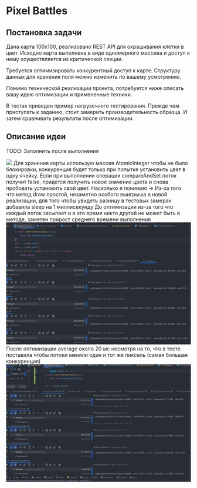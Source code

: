 # Pixel Battles
## Постановка задачи
Дана карта 100х100, реализовано REST API для окрашивания клетки в цвет.
Исходно карта выполнена в виде одномерного массива и доступ к нему осуществляется из критической секции.

Требуется оптимизировать конкурентный доступ к карте. Структуру данных для хранения поля можно изменить по вашему усмотрению.

Помимо технической реализации проекта, потребуется ниже описать вашу идею оптимизации и примененные техники.

В тестах приведен пример нагрузочного тестирования. Прежде чем приступать к заданию, стоит замерить производительность образца.
И затем сравнивать результаты после оптимизации.

## Описание идеи
TODO: Заполнить после выполнения

![](./screen.png)
Для хранения карты использую массив AtomicInteger чтобы не было блокировки,
конкуренция будет только при попытке установить цвет в одну ячейку. 
Если при выполнении операции compareAndSet поток получит false, 
придется получить новое значение цвета и снова пробовать установить свой цвет.
Насколько я понимаю ->
Из-за того что метод draw простой, незаметно особого выигрыша в новой реализации, 
для того чтобы увидеть разницу в тестовых замерах добавила sleep на 1 миллисекунду 
До оптимизации из-за того что каждый поток засыпает и в это время никто другой не может быть в методе, 
заметен прирост среднего времени выполнения 
![img_1.png](img_1.png)
После оптимизации average около 20 мс несмотря на то, что в тесте поставила чтобы потоки меняли один и тот же пиксель (самая большая конкуренция)
![img.png](img.png)